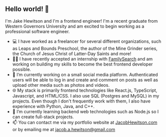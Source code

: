 ## Hello world! 👋

I'm Jake Hewitson and I'm a frontend engineer! I'm a recent graduate from Western Governors University and am excited to begin working as a professional software engineer.


- 💻 I have worked as a freelancer for several different organizations, such as Leaps and Bounds Preschool, the author of the Mine Grinder series, the Church of Jesus Christ of Latter-Day Saints and more!
- 🧑‍💼 I have recently accepted an internship with <a href='http://www.familysearch.org' target="_blank">FamilySearch</a> and am working on building my skills to become the best frontend developer possible.
- 🔭 I’m currently working on a small social media platform. Authenticated users will be able to log in and create and comment on posts as well as upload other media such as photos and videos.
- 🌐 My stack is primarily frontend technologies like React.js, TypeScript, Javascript, and HTML/CSS. I also use SQL (Postgres and MySQL) in my projects. Even though I don't frequently work with them, I also have experience with Python, Java, and C++.
- 🌱 I’m currently learning backend web technologies such as Node.js so I can create full-stack projects.
- 📫 You can contact me via my portfolio website at [JacobHewitson.com](https://jacobhewitson.com) or by emailing me at [jacob.a.hewitson@gmail.com](mailto:jacob.a.hewitson@gmail.com)

<!--
**hewitson-j/hewitson-j** is a ✨ _special_ ✨ repository because its `README.md` (this file) appears on your GitHub profile.

Here are some ideas to get you started:

- 🔭 I’m currently working on ...
- 🌱 I’m currently learning ...
- 👯 I’m looking to collaborate on ...
- 🤔 I’m looking for help with ...
- 💬 Ask me about ...
- 📫 How to reach me: ...
- 😄 Pronouns: ...
- ⚡ Fun fact: ...
-->
